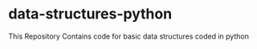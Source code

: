 # data-structures-python
This Repository Contains code for basic data structures coded in python




